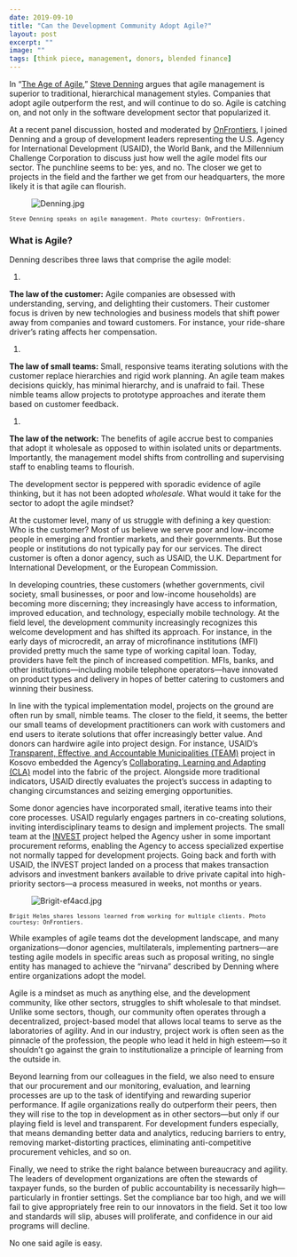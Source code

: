 ```yaml
---
date: 2019-09-10
title: "Can the Development Community Adopt Agile?"
layout: post
excerpt: ""
image: ""
tags: [think piece, management, donors, blended finance]
---
```

<p>In “<a href="https://www.amazon.com/Age-Agile-Smart-Companies-Transforming/dp/B079J69V4M/ref=sr_1_1?keywords=age+of+agile&amp;qid=1567523457&amp;s=books&amp;sr=1-1">The Age of Agile</a>,” <a href="http://www.stevedenning.com/About/default.aspx">Steve Denning</a> argues that agile management is superior to traditional, hierarchical management styles. Companies that adopt agile outperform the rest, and will continue to do so. Agile is catching on, and not only in the software development sector that popularized it.</p><p>At a recent panel discussion, hosted and moderated by <a href="https://onfrnt.rs/DAI_article">OnFrontiers</a>, I joined Denning and a group of development leaders representing the U.S. Agency for International Development (USAID), the World Bank, and the Millennium Challenge Corporation to discuss just how well the agile model fits our sector. The punchline seems to be: yes, and no. The closer we get to projects in the field and the farther we get from our headquarters, the more likely it is that agile can flourish.</p><figure class="kg-card kg-image-card"><img src="https://pubs.ghost.io/uploads/Denning.jpg" class="kg-image" alt="Denning.jpg" loading="lazy"></figure><p><code><code>Steve Denning speaks on agile management. Photo courtesy: OnFrontiers.</code></code></p><h3 id="what-is-agile">What is Agile?</h3><p>Denning describes three laws that comprise the agile model:</p><ol><li></li></ol><p><strong>The law of the customer:</strong> Agile companies are obsessed with understanding, serving, and delighting their customers. Their customer focus is driven by new technologies and business models that shift power away from companies and toward customers. For instance, your ride-share driver’s rating affects her compensation.</p><ol><li></li></ol><p><strong>The law of small teams:</strong> Small, responsive teams iterating solutions with the customer replace hierarchies and rigid work planning. An agile team makes decisions quickly, has minimal hierarchy, and is unafraid to fail. These nimble teams allow projects to prototype approaches and iterate them based on customer feedback.</p><ol><li></li></ol><p><strong>The law of the network:</strong> The benefits of agile accrue best to companies that adopt it wholesale as opposed to within isolated units or departments. Importantly, the management model shifts from controlling and supervising staff to enabling teams to flourish.</p><p>The development sector is peppered with sporadic evidence of agile thinking, but it has not been adopted <em>wholesale</em>. What would it take for the sector to adopt the agile mindset?</p><p>At the customer level, many of us struggle with defining a key question: Who is the customer? Most of us believe we serve poor and low-income people in emerging and frontier markets, and their governments. But those people or institutions do not typically pay for our services. The direct customer is often a donor agency, such as USAID, the U.K. Department for International Development, or the European Commission.</p><p>In developing countries, these customers (whether governments, civil society, small businesses, or poor and low-income households) are becoming more discerning; they increasingly have access to information, improved education, and technology, especially mobile technology. At the field level, the development community increasingly recognizes this welcome development and has shifted its approach. For instance, in the early days of microcredit, an array of microfinance institutions (MFI) provided pretty much the same type of working capital loan. Today, providers have felt the pinch of increased competition. MFIs, banks, and other institutions—including mobile telephone operators—have innovated on product types and delivery in hopes of better catering to customers and winning their business.</p><p>In line with the typical implementation model, projects on the ground are often run by small, nimble teams. The closer to the field, it seems, the better our small teams of development practitioners can work with customers and end users to iterate solutions that offer increasingly better value. And donors can hardwire agile into project design. For instance, USAID’s <a href="https://www.dai.com/our-work/projects/kosovo-transparent-effective-and-accountable-municipalities-team">Transparent, Effective, and Accountable Municipalities (TEAM)</a> project in Kosovo embedded the Agency’s <a href="https://usaidlearninglab.org/qrg/understanding-cla-0">Collaborating, Learning and Adapting (CLA)</a> model into the fabric of the project. Alongside more traditional indicators, USAID directly evaluates the project’s success in adapting to changing circumstances and seizing emerging opportunities.</p><p>Some donor agencies have incorporated small, iterative teams into their core processes. USAID regularly engages partners in co-creating solutions, inviting interdisciplinary teams to design and implement projects. The small team at the <a href="https://www.dai.com/our-work/projects/worldwide-the-invest-project">INVEST</a> project helped the Agency usher in some important procurement reforms, enabling the Agency to access specialized expertise not normally tapped for development projects. Going back and forth with USAID, the INVEST project landed on a process that makes transaction advisors and investment bankers available to drive private capital into high-priority sectors—a process measured in weeks, not months or years.</p><figure class="kg-card kg-image-card"><img src="https://pubs.ghost.io/uploads/Brigit-ef4acd.jpg" class="kg-image" alt="Brigit-ef4acd.jpg" loading="lazy"></figure><p><code><code>Brigit Helms shares lessons learned from working for multiple clients. Photo courtesy: OnFrontiers.</code></code></p><p>While examples of agile teams dot the development landscape, and many organizations—donor agencies, multilaterals, implementing partners—are testing agile models in specific areas such as proposal writing, no single entity has managed to achieve the “nirvana” described by Denning where entire organizations adopt the model.</p><p>Agile is a mindset as much as anything else, and the development community, like other sectors, struggles to shift wholesale to that mindset. Unlike some sectors, though, our community often operates through a decentralized, project-based model that allows local teams to serve as the laboratories of agility. And in our industry, project work is often seen as the pinnacle of the profession, the people who lead it held in high esteem—so it shouldn’t go against the grain to institutionalize a principle of learning from the outside in.</p><p>Beyond learning from our colleagues in the field, we also need to ensure that our procurement and our monitoring, evaluation, and learning processes are up to the task of identifying and rewarding superior performance. If agile organizations really do outperform their peers, then they will rise to the top in development as in other sectors—but only if our playing field is level and transparent. For development funders especially, that means demanding better data and analytics, reducing barriers to entry, removing market-distorting practices, eliminating anti-competitive procurement vehicles, and so on.</p><p>Finally, we need to strike the right balance between bureaucracy and agility. The leaders of development organizations are often the stewards of taxpayer funds, so the burden of public accountability is necessarily high—particularly in frontier settings. Set the compliance bar too high, and we will fail to give appropriately free rein to our innovators in the field. Set it too low and standards will slip, abuses will proliferate, and confidence in our aid programs will decline.</p><p>No one said agile is easy.</p>
  
